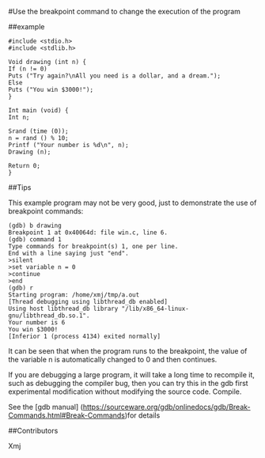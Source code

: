 #Use the breakpoint command to change the execution of the program

##example

```
#include <stdio.h>
#include <stdlib.h>

Void drawing (int n) {
If (n != 0)
Puts ("Try again?\nAll you need is a dollar, and a dream.");
Else
Puts ("You win $3000!");
}

Int main (void) {
Int n;

Srand (time (0));
n = rand () % 10;
Printf ("Your number is %d\n", n);
Drawing (n);

Return 0;
}
```

##Tips

This example program may not be very good, just to demonstrate the use of breakpoint commands:

```
(gdb) b drawing
Breakpoint 1 at 0x40064d: file win.c, line 6.
(gdb) command 1
Type commands for breakpoint(s) 1, one per line.
End with a line saying just "end".
>silent
>set variable n = 0
>continue
>end
(gdb) r
Starting program: /home/xmj/tmp/a.out
[Thread debugging using libthread_db enabled]
Using host libthread_db library "/lib/x86_64-linux-gnu/libthread_db.so.1".
Your number is 6
You win $3000!
[Inferior 1 (process 4134) exited normally]
```

It can be seen that when the program runs to the breakpoint, the value of the variable n is automatically changed to 0 and then continues.

If you are debugging a large program, it will take a long time to recompile it, such as debugging the compiler bug, then you can try this in the gdb first experimental modification without modifying the source code. Compile.

See the [gdb manual] (https://sourceware.org/gdb/onlinedocs/gdb/Break-Commands.html#Break-Commands)for details 

##Contributors

Xmj
